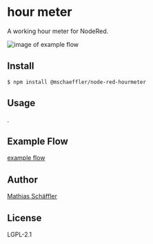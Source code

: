 # hour meter

A working hour meter for NodeRed.

![image of example flow](https://github.com/m-schaeffler/node-red-my-nodes/raw/main/node-red-hourmeter/examples/hourmeter-example.png)

## Install

```
$ npm install @mschaeffler/node-red-hourmeter
```

## Usage

.

## Example Flow

[example flow](https://github.com/m-schaeffler/node-red-my-nodes/raw/main/node-red-hourmeter/examples/hourmeter-example.json)

## Author

[Mathias Schäffler](https://github.com/m-schaeffler)

## License

LGPL-2.1
